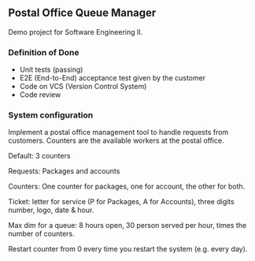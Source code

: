 ## Postal Office Queue Manager

Demo project for Software Engineering II.

### Definition of Done

- Unit tests (passing)
- E2E (End-to-End) acceptance test given by the customer
- Code on VCS (Version Control System)
- Code review

### System configuration

Implement a postal office management tool to handle requests from customers.
Counters are the available workers at the postal office.

Default: 3 counters

Requests: Packages and accounts

Counters: One counter for packages, one for account, the other for both.

Ticket: letter for service (P for Packages, A for Accounts), three digits number, logo, date & hour.

Max dim for a queue: 8 hours open, 30 person served per hour, times the number of counters.

Restart counter from 0 every time you restart the system (e.g. every day).
